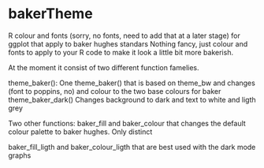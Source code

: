 # bakerTheme
R colour and fonts (sorry, no fonts, need to add that at a later stage) for ggplot that apply to baker hughes standars
Nothing fancy, just colour and fonts to apply to your R code to make it look a little bit more bakerish.

At the moment it consist of two different function famelies.

theme_baker():
One theme_baker() that is based on theme_bw and changes (font to poppins, no) and colour to the two base colours for baker
theme_baker_dark()
Changes background to dark and text to white and ligth grey

Two other functions:
baker_fill and baker_colour that changes the default colour palette to baker hughes. Only distinct

baker_fill_ligth and baker_colour_ligth that are best used with the dark mode graphs
